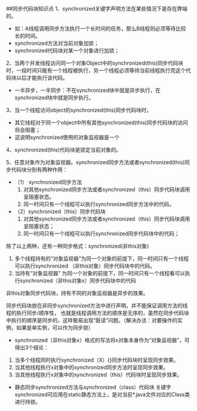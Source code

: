 ##同步代码块知识点
1、synchronized关键字声明方法在某些情况下是存在弊端的。
 * 如：A线程调用同步方法执行一个长时间的任务，那么B线程则必须等待比较长的时间。
 * synchronized方法对当前对象加锁；
 * synchronized代码块对某一个对象进行加锁；
 
2、当两个并发线程访问同一个对象Object中的synchronized(this)同步代码块时，一段时间只能有一个线程被执行，另一个线程必须等待当前线程执行完这个代码块以后才能执行该代码。
 *  一半异步，一半同步：不在synchronized块中就是异步执行，在synchronized块中就是同步执行。

3、当一个线程访问object的synchronized(this)同步代码块时，
 * 其它线程对于同一个object中所有其他synchronized(this)同步代码块的访问将会阻塞；
 * 这说明synchronized使用的对象监视器是一个
 
4、synchronized(this)代码块是锁定当前对象的。

5、任意对象作为对象监视器。synchronized同步方法或者synchronized(this)同步代码块分别有两种作用：
 *  （1） synchronized同步方法
     1. 对其他synchronized同步方法或者synchronized（this）同步代码块调用呈阻塞状态。
     2. 同一时间只有一个线程可以执行synchronized同步方法中的代码。
 * （2）synchronized（this）同步代码块
    1. 对其他synchronized同步方法或者synchronized（this）同步代码块调用呈阻塞状态；
    2. 同一时间只有一个线程可以执行synchronized同步代码块中的代码；
    
  除了以上两种，还有一种同步格式：synchronized(非this对象)
  
   1. 多个线程持有的“对象监视器”为同一个对象的前提下，同一时间只有一个线程可以执行synchronized
  （非this对象）同步代码块中的代码。
   2. 当持有“对象监视器” 为同一个对象的前提下，同一时间只有一个线程看可以执行synchronized（非this对象x）同步代码块中的代码

非this对象同步代码块，持有不同的对象监视器是异步的效果。

同步代码块放在非同步synchronized方法中进行声明，并不能保证调用方法的线程的执行同步/顺序性，
也就是线程调用方法的顺序是无序的，虽然在同步代码块中执行的顺序是同步的，这样极易出现“脏读”问题。（解决办法：对要操作的实例，如果是单实例，可以作为同步锁）

* synchronized（非this对象x）格式的写法将x对象本身作为“对象监视器”，可得出3个结论：
 1. 当多个线程同时执行synchronized（X）{}同步代码块时呈现同步效果。
 2. 当其他线程执行x对象中的synchronized同步方法时呈现同步效果。
 3. 当其他线程执行x对象中的synchronized（this）代码块时呈现同步效果。

* 静态同步synchronized方法与synchronized（class）代码块
关键字synchronized可应用在static静态方法上，是对当前*.java文件对应的Class类进行持锁。